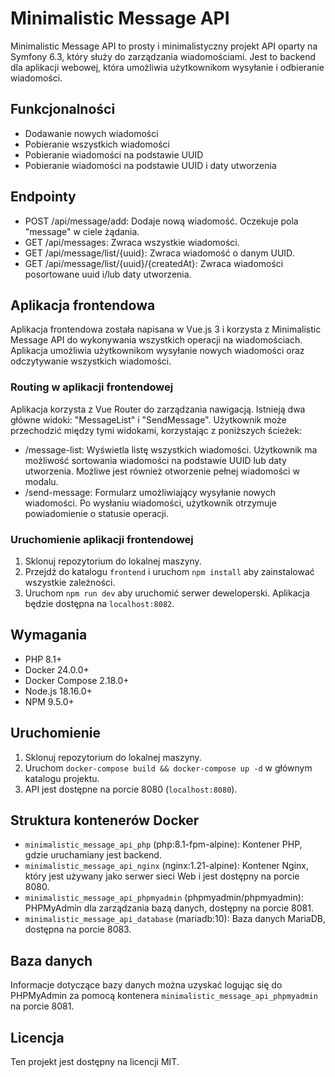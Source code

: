# Minimalistic Message API

Minimalistic Message API to prosty i minimalistyczny projekt API oparty na Symfony 6.3, który służy do zarządzania wiadomościami. Jest to backend dla aplikacji webowej, która umożliwia użytkownikom wysyłanie i odbieranie wiadomości.

## Funkcjonalności

- Dodawanie nowych wiadomości
- Pobieranie wszystkich wiadomości
- Pobieranie wiadomości na podstawie UUID
- Pobieranie wiadomości na podstawie UUID i daty utworzenia

## Endpointy

- POST /api/message/add: Dodaje nową wiadomość. Oczekuje pola "message" w ciele żądania.
- GET /api/messages: Zwraca wszystkie wiadomości.
- GET /api/message/list/{uuid}: Zwraca wiadomość o danym UUID.
- GET /api/message/list/{uuid}/{createdAt}: Zwraca wiadomości posortowane uuid i/lub daty utworzenia.

## Aplikacja frontendowa

Aplikacja frontendowa została napisana w Vue.js 3 i korzysta z Minimalistic Message API do wykonywania wszystkich operacji na wiadomościach. Aplikacja umożliwia użytkownikom wysyłanie nowych wiadomości oraz odczytywanie wszystkich wiadomości.

### Routing w aplikacji frontendowej

Aplikacja korzysta z Vue Router do zarządzania nawigacją. Istnieją dwa główne widoki: "MessageList" i "SendMessage". Użytkownik może przechodzić między tymi widokami, korzystając z poniższych ścieżek:

- /message-list: Wyświetla listę wszystkich wiadomości. Użytkownik ma możliwość sortowania wiadomości na podstawie UUID lub daty utworzenia. Możliwe jest również otworzenie pełnej wiadomości w modalu.
- /send-message: Formularz umożliwiający wysyłanie nowych wiadomości. Po wysłaniu wiadomości, użytkownik otrzymuje powiadomienie o statusie operacji.

### Uruchomienie aplikacji frontendowej

1. Sklonuj repozytorium do lokalnej maszyny.
2. Przejdź do katalogu `frontend` i uruchom `npm install` aby zainstalować wszystkie zależności.
3. Uruchom `npm run dev` aby uruchomić serwer deweloperski. Aplikacja będzie dostępna na `localhost:8082`.

## Wymagania

- PHP 8.1+
- Docker 24.0.0+
- Docker Compose 2.18.0+
- Node.js 18.16.0+
- NPM 9.5.0+

## Uruchomienie

1. Sklonuj repozytorium do lokalnej maszyny.
2. Uruchom `docker-compose build && docker-compose up -d` w głównym katalogu projektu.
3. API jest dostępne na porcie 8080 (`localhost:8080`).

## Struktura kontenerów Docker

- `minimalistic_message_api_php` (php:8.1-fpm-alpine): Kontener PHP, gdzie uruchamiany jest backend.
- `minimalistic_message_api_nginx` (nginx:1.21-alpine): Kontener Nginx, który jest używany jako serwer sieci Web i jest dostępny na porcie 8080.
- `minimalistic_message_api_phpmyadmin` (phpmyadmin/phpmyadmin): PHPMyAdmin dla zarządzania bazą danych, dostępny na porcie 8081.
- `minimalistic_message_api_database` (mariadb:10): Baza danych MariaDB, dostępna na porcie 8083.

## Baza danych

Informacje dotyczące bazy danych można uzyskać logując się do PHPMyAdmin za pomocą kontenera `minimalistic_message_api_phpmyadmin` na porcie 8081.

## Licencja

Ten projekt jest dostępny na licencji MIT.
